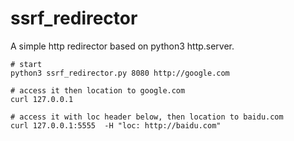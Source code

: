 # ssrf_redirector

A simple http redirector based on python3 http.server.

```
# start 
python3 ssrf_redirector.py 8080 http://google.com

# access it then location to google.com
curl 127.0.0.1 

# access it with loc header below, then location to baidu.com
curl 127.0.0.1:5555  -H "loc: http://baidu.com"
```
